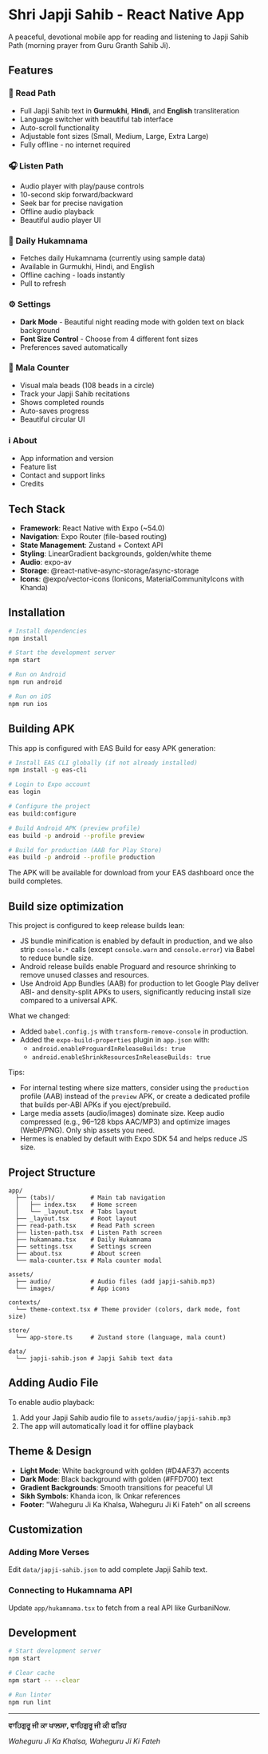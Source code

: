 # Shri Japji Sahib - React Native App

A peaceful, devotional mobile app for reading and listening to Japji Sahib Path (morning prayer from Guru Granth Sahib Ji).

## Features

### 📖 Read Path
- Full Japji Sahib text in **Gurmukhi**, **Hindi**, and **English** transliteration
- Language switcher with beautiful tab interface
- Auto-scroll functionality
- Adjustable font sizes (Small, Medium, Large, Extra Large)
- Fully offline - no internet required

### 🎧 Listen Path
- Audio player with play/pause controls
- 10-second skip forward/backward
- Seek bar for precise navigation
- Offline audio playback
- Beautiful audio player UI

### 🌅 Daily Hukamnama
- Fetches daily Hukamnama (currently using sample data)
- Available in Gurmukhi, Hindi, and English
- Offline caching - loads instantly
- Pull to refresh

### ⚙️ Settings
- **Dark Mode** - Beautiful night reading mode with golden text on black background
- **Font Size Control** - Choose from 4 different font sizes
- Preferences saved automatically

### 📱 Mala Counter
- Visual mala beads (108 beads in a circle)
- Track your Japji Sahib recitations
- Shows completed rounds
- Auto-saves progress
- Beautiful circular UI

### ℹ️ About
- App information and version
- Feature list
- Contact and support links
- Credits

## Tech Stack

- **Framework**: React Native with Expo (~54.0)
- **Navigation**: Expo Router (file-based routing)
- **State Management**: Zustand + Context API
- **Styling**: LinearGradient backgrounds, golden/white theme
- **Audio**: expo-av
- **Storage**: @react-native-async-storage/async-storage
- **Icons**: @expo/vector-icons (Ionicons, MaterialCommunityIcons with Khanda)

## Installation

```bash
# Install dependencies
npm install

# Start the development server
npm start

# Run on Android
npm run android

# Run on iOS  
npm run ios
```

## Building APK

This app is configured with EAS Build for easy APK generation:

```bash
# Install EAS CLI globally (if not already installed)
npm install -g eas-cli

# Login to Expo account
eas login

# Configure the project
eas build:configure

# Build Android APK (preview profile)
eas build -p android --profile preview

# Build for production (AAB for Play Store)
eas build -p android --profile production
```

The APK will be available for download from your EAS dashboard once the build completes.

## Build size optimization

This project is configured to keep release builds lean:

- JS bundle minification is enabled by default in production, and we also strip `console.*` calls (except `console.warn` and `console.error`) via Babel to reduce bundle size.
- Android release builds enable Proguard and resource shrinking to remove unused classes and resources.
- Use Android App Bundles (AAB) for production to let Google Play deliver ABI- and density-split APKs to users, significantly reducing install size compared to a universal APK.

What we changed:

- Added `babel.config.js` with `transform-remove-console` in production.
- Added the `expo-build-properties` plugin in `app.json` with:
  - `android.enableProguardInReleaseBuilds: true`
  - `android.enableShrinkResourcesInReleaseBuilds: true`

Tips:

- For internal testing where size matters, consider using the `production` profile (AAB) instead of the `preview` APK, or create a dedicated profile that builds per-ABI APKs if you eject/prebuild.
- Large media assets (audio/images) dominate size. Keep audio compressed (e.g., 96–128 kbps AAC/MP3) and optimize images (WebP/PNG). Only ship assets you need.
- Hermes is enabled by default with Expo SDK 54 and helps reduce JS size.

## Project Structure

```
app/
  ├── (tabs)/          # Main tab navigation
  │   ├── index.tsx    # Home screen
  │   └── _layout.tsx  # Tabs layout
  ├── _layout.tsx      # Root layout
  ├── read-path.tsx    # Read Path screen
  ├── listen-path.tsx  # Listen Path screen
  ├── hukamnama.tsx    # Daily Hukamnama
  ├── settings.tsx     # Settings screen
  ├── about.tsx        # About screen
  └── mala-counter.tsx # Mala counter modal

assets/
  ├── audio/           # Audio files (add japji-sahib.mp3)
  └── images/          # App icons

contexts/
  └── theme-context.tsx # Theme provider (colors, dark mode, font size)

store/
  └── app-store.ts     # Zustand store (language, mala count)

data/
  └── japji-sahib.json # Japji Sahib text data
```

## Adding Audio File

To enable audio playback:

1. Add your Japji Sahib audio file to `assets/audio/japji-sahib.mp3`
2. The app will automatically load it for offline playback

## Theme & Design

- **Light Mode**: White background with golden (#D4AF37) accents
- **Dark Mode**: Black background with golden (#FFD700) text
- **Gradient Backgrounds**: Smooth transitions for peaceful UI
- **Sikh Symbols**: Khanda icon, Ik Onkar references
- **Footer**: "Waheguru Ji Ka Khalsa, Waheguru Ji Ki Fateh" on all screens

## Customization

### Adding More Verses

Edit `data/japji-sahib.json` to add complete Japji Sahib text.

### Connecting to Hukamnama API

Update `app/hukamnama.tsx` to fetch from a real API like GurbaniNow.

## Development

```bash
# Start development server
npm start

# Clear cache
npm start -- --clear

# Run linter
npm run lint
```

---

**ਵਾਹਿਗੁਰੂ ਜੀ ਕਾ ਖਾਲਸਾ, ਵਾਹਿਗੁਰੂ ਜੀ ਕੀ ਫਤਿਹ**

*Waheguru Ji Ka Khalsa, Waheguru Ji Ki Fateh*